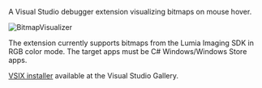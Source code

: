 A Visual Studio debugger extension visualizing bitmaps on mouse hover.

![BitmapVisualizer](http://matthieumaitre.info/images/BitmapVisualizer.png)

The extension currently supports bitmaps from the Lumia Imaging SDK in RGB color mode. The target apps must be C# Windows/Windows Store apps.

[VSIX installer](https://visualstudiogallery.msdn.microsoft.com/3780227f-ccfd-4872-a62e-9eca6fe56576) available at the Visual Studio Gallery.
